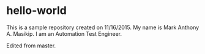 # hello-world
This is a sample repository created on 11/16/2015.
My name is Mark Anthony A. Masikip.  I am an Automation Test Engineer.

Edited from master.
